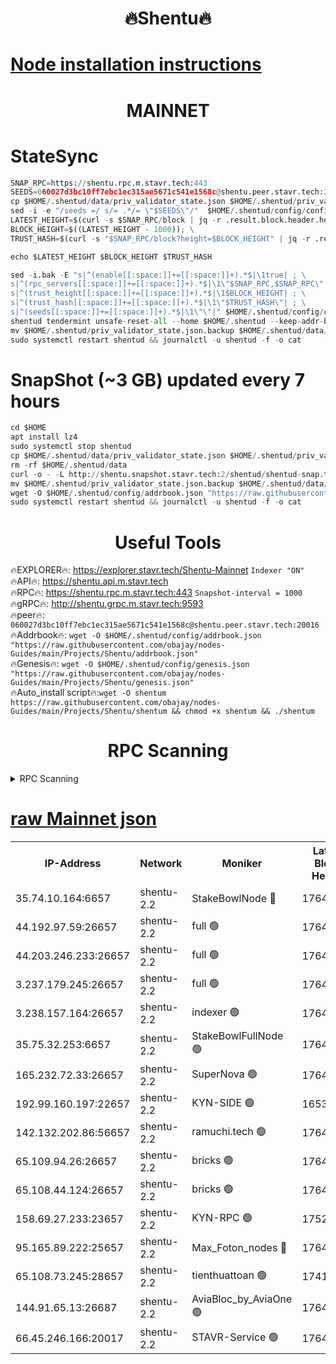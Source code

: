 <h1 align="center"> 🔥Shentu🔥</h1>

[Node installation instructions](https://github.com/obajay/nodes-Guides/tree/main/Projects/Shentu)
=
<h1 align="center"> MAINNET</h1>

# StateSync
```python
SNAP_RPC=https://shentu.rpc.m.stavr.tech:443
SEEDS=060027d3bc10ff7ebc1ec315ae5671c541e1568c@shentu.peer.stavr.tech:20016
cp $HOME/.shentud/data/priv_validator_state.json $HOME/.shentud/priv_validator_state.json.backup
sed -i -e "/seeds =/ s/= .*/= \"$SEEDS\"/"  $HOME/.shentud/config/config.toml
LATEST_HEIGHT=$(curl -s $SNAP_RPC/block | jq -r .result.block.header.height); \
BLOCK_HEIGHT=$((LATEST_HEIGHT - 1000)); \
TRUST_HASH=$(curl -s "$SNAP_RPC/block?height=$BLOCK_HEIGHT" | jq -r .result.block_id.hash)

echo $LATEST_HEIGHT $BLOCK_HEIGHT $TRUST_HASH

sed -i.bak -E "s|^(enable[[:space:]]+=[[:space:]]+).*$|\1true| ; \
s|^(rpc_servers[[:space:]]+=[[:space:]]+).*$|\1\"$SNAP_RPC,$SNAP_RPC\"| ; \
s|^(trust_height[[:space:]]+=[[:space:]]+).*$|\1$BLOCK_HEIGHT| ; \
s|^(trust_hash[[:space:]]+=[[:space:]]+).*$|\1\"$TRUST_HASH\"| ; \
s|^(seeds[[:space:]]+=[[:space:]]+).*$|\1\"\"|" $HOME/.shentud/config/config.toml
shentud tendermint unsafe-reset-all --home $HOME/.shentud --keep-addr-book
mv $HOME/.shentud/priv_validator_state.json.backup $HOME/.shentud/data/priv_validator_state.json
sudo systemctl restart shentud && journalctl -u shentud -f -o cat
```
# SnapShot (~3 GB) updated every 7 hours
```python
cd $HOME
apt install lz4
sudo systemctl stop shentud
cp $HOME/.shentud/data/priv_validator_state.json $HOME/.shentud/priv_validator_state.json.backup
rm -rf $HOME/.shentud/data
curl -o - -L http://shentu.snapshot.stavr.tech:2/shentud/shentud-snap.tar.lz4 | lz4 -c -d - | tar -x -C $HOME/.shentud --strip-components 2
mv $HOME/.shentud/priv_validator_state.json.backup $HOME/.shentud/data/priv_validator_state.json
wget -O $HOME/.shentud/config/addrbook.json "https://raw.githubusercontent.com/obajay/nodes-Guides/main/Projects/Shentu/addrbook.json"
sudo systemctl restart shentud && journalctl -u shentud -f -o cat
```

 <h1 align="center"> Useful Tools</h1>

🔥EXPLORER🔥:     https://explorer.stavr.tech/Shentu-Mainnet        `Indexer "ON"` \
🔥API🔥:          https://shentu.api.m.stavr.tech \
🔥RPC🔥:          https://shentu.rpc.m.stavr.tech:443              `Snapshot-interval = 1000` \
🔥gRPC🔥:         http://shentu.grpc.m.stavr.tech:9593 \
🔥peer🔥:         `060027d3bc10ff7ebc1ec315ae5671c541e1568c@shentu.peer.stavr.tech:20016` \
🔥Addrbook🔥:  `wget -O $HOME/.shentud/config/addrbook.json "https://raw.githubusercontent.com/obajay/nodes-Guides/main/Projects/Shentu/addrbook.json"` \
🔥Genesis🔥:  `wget -O $HOME/.shentud/config/genesis.json "https://raw.githubusercontent.com/obajay/nodes-Guides/main/Projects/Shentu/genesis.json"` \
🔥Auto_install script🔥:`wget -O shentum https://raw.githubusercontent.com/obajay/nodes-Guides/main/Projects/Shentu/shentum && chmod +x shentum && ./shentum`

<h1 align="center"> RPC Scanning</h1>

<details>
<summary>RPC Scanning</summary>

<h2 align="center"> We scan nodes in real time every 4 hours. And we provide the final result of RPC endpoints.
We cannot influence the operation of these nodes in any way. </h2>


```python
If Voting Power is higher than 0 --> then the Node is a validator of the network and may be subject to attack and be a potential threat to the chain.
```
```python
We marked such validators with a red symbol
```

</details>

[raw Mainnet json](https://rpc-check.shentum.stavr.tech/shentum/rpc-shentum-result.json)
=


<table><tr><th>IP-Address</th><th>Network</th><th>Moniker</th><th>Latest Block Height</th><th>Earliest Block Height</th><th>Catching Up</th><th>Tx Index</th><th>Voting Power</th><th>Scan Time</th></tr><tr><td>35.74.10.164:6657</td><td>shentu-2.2</td><td>StakeBowlNode 🔴</td><td>17643377</td><td>8308501</td><td>False</td><td>on</td><td>50178</td><td>2024-03-15T06:17:33.425974449UTC</td></tr><tr><td>44.192.97.59:26657</td><td>shentu-2.2</td><td>full 🟢</td><td>17643377</td><td>9786901</td><td>False</td><td>on</td><td>0</td><td>2024-03-15T06:17:30.125906513UTC</td></tr><tr><td>44.203.246.233:26657</td><td>shentu-2.2</td><td>full 🟢</td><td>17643379</td><td>9786901</td><td>False</td><td>on</td><td>0</td><td>2024-03-15T06:17:42.146561331UTC</td></tr><tr><td>3.237.179.245:26657</td><td>shentu-2.2</td><td>full 🟢</td><td>17643380</td><td>9786901</td><td>False</td><td>on</td><td>0</td><td>2024-03-15T06:17:50.890097258UTC</td></tr><tr><td>3.238.157.164:26657</td><td>shentu-2.2</td><td>indexer 🟢</td><td>17643382</td><td>9786901</td><td>False</td><td>on</td><td>0</td><td>2024-03-15T06:18:02.112607489UTC</td></tr><tr><td>35.75.32.253:6657</td><td>shentu-2.2</td><td>StakeBowlFullNode 🟢</td><td>17643386</td><td>10470762</td><td>False</td><td>on</td><td>0</td><td>2024-03-15T06:18:26.102593280UTC</td></tr><tr><td>165.232.72.33:26657</td><td>shentu-2.2</td><td>SuperNova 🟢</td><td>17643386</td><td>15936001</td><td>False</td><td>off</td><td>0</td><td>2024-03-15T06:18:24.850544025UTC</td></tr><tr><td>192.99.160.197:22657</td><td>shentu-2.2</td><td>KYN-SIDE 🟢</td><td>16538078</td><td>16083091</td><td>False</td><td>on</td><td>0</td><td>2024-03-15T06:19:14.537181061UTC</td></tr><tr><td>142.132.202.86:56657</td><td>shentu-2.2</td><td>ramuchi.tech 🟢</td><td>17643393</td><td>16196001</td><td>False</td><td>on</td><td>0</td><td>2024-03-15T06:19:04.914698962UTC</td></tr><tr><td>65.109.94.26:26657</td><td>shentu-2.2</td><td>bricks 🟢</td><td>17643394</td><td>16401001</td><td>False</td><td>on</td><td>0</td><td>2024-03-15T06:19:11.886057643UTC</td></tr><tr><td>65.108.44.124:26657</td><td>shentu-2.2</td><td>bricks 🟢</td><td>17643395</td><td>16401001</td><td>False</td><td>on</td><td>0</td><td>2024-03-15T06:19:14.838529608UTC</td></tr><tr><td>158.69.27.233:23657</td><td>shentu-2.2</td><td>KYN-RPC 🟢</td><td>17528125</td><td>16778677</td><td>False</td><td>on</td><td>0</td><td>2024-03-15T06:19:02.651865319UTC</td></tr><tr><td>95.165.89.222:25657</td><td>shentu-2.2</td><td>Max_Foton_nodes 🔴</td><td>17643388</td><td>17144052</td><td>False</td><td>on</td><td>2408</td><td>2024-03-15T06:18:37.040083014UTC</td></tr><tr><td>65.108.73.245:28657</td><td>shentu-2.2</td><td>tienthuattoan 🟢</td><td>17415110</td><td>17399930</td><td>False</td><td>on</td><td>0</td><td>2024-03-15T06:18:37.375569138UTC</td></tr><tr><td>144.91.65.13:26687</td><td>shentu-2.2</td><td>AviaBloc_by_AviaOne 🟢</td><td>17643388</td><td>17637532</td><td>False</td><td>off</td><td>0</td><td>2024-03-15T06:18:34.584199799UTC</td></tr><tr><td>66.45.246.166:20017</td><td>shentu-2.2</td><td>STAVR-Service 🟢</td><td>17643394</td><td>17640001</td><td>False</td><td>on</td><td>0</td><td>2024-03-15T06:19:11.575962434UTC</td></tr></table>
